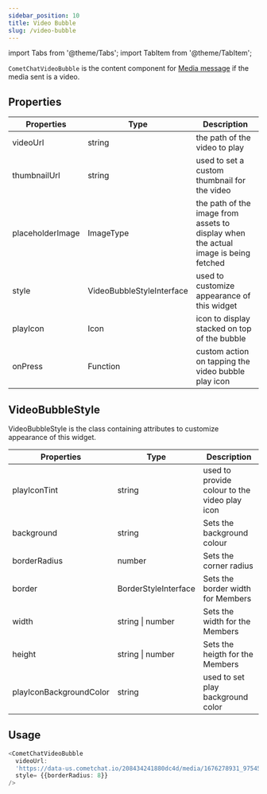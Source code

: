 ```yaml
---
sidebar_position: 10
title: Video Bubble
slug: /video-bubble
---
```


import Tabs from '@theme/Tabs';
import TabItem from '@theme/TabItem';

`CometChatVideoBubble` is the content component for  [Media message](/sdk/react-native/send-message#media-message) if the media sent is a video.

## Properties

| Properties       | Type                      | Description                                                                         |
| ---------------- | ------------------------- | ----------------------------------------------------------------------------------- |
| videoUrl         | string                    | the path of the video to play                                                       |
| thumbnailUrl     | string                    | used to set a custom thumbnail for the video                                        |
| placeholderImage | ImageType                 | the path of the image from assets to display when the actual image is being fetched |
| style            | VideoBubbleStyleInterface | used to customize appearance of this widget                                         |
| playIcon         | Icon                      | icon to display stacked on top of the bubble                                        |
| onPress          | Function                  | custom action on tapping the video bubble play icon                                 |


## VideoBubbleStyle

VideoBubbleStyle is the class containing attributes to customize appearance of this widget.

| Properties              | Type                 | Description                                   |
| ----------------------- | -------------------- | --------------------------------------------- |
| playIconTint            | string               | used to provide colour to the video play icon |
| background              | string               | Sets the background colour                    |
| borderRadius            | number               | Sets the corner radius                        |
| border                  | BorderStyleInterface | Sets the border width for Members             |
| width                   | string &#124; number | Sets the width for the Members                |
| height                  | string &#124; number | Sets the heigth for the Members               |
| playIconBackgroundColor | string               | used to set play background color             |


## Usage

<Tabs>
<TabItem value="ts2" label="Typescript">

```typescript
<CometChatVideoBubble
  videoUrl:
  'https://data-us.cometchat.io/208434241880dc4d/media/1676278931_975451502_6f3b8b7e82f806de85fe924361e2087d.mp4',
  style= {{borderRadius: 8}}
/>
```


</TabItem>
</Tabs>
